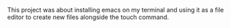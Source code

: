 This project was about installing emacs on my terminal and using it as a file editor to create new files alongside the touch command.